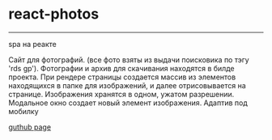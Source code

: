 # react-photos
---
spa на реакте

Сайт для фотографий. (все фото взяты из выдачи поисковика по тэгу 'rds gp').
Фотографии и архив для скачивания находятся в билде проекта. При рендере страницы  создается массив из элементов находящихся в папке для изображений, и далее отрисовывается на странице.
Изображения хранятся в одном, ужатом разрешении.
Модальное окно создает новый элемент изображения.
Адаптив под мобилку

[guthub page](https://zatzoid.github.io/react-photos/)

